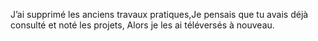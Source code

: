 J’ai supprimé les anciens travaux pratiques,Je pensais que tu avais déjà consulté et noté les projets, Alors je les ai téléversés à nouveau.






